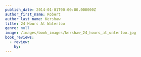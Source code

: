 ```yaml
---
publish_date: 2014-01-01T00:00:00.000000Z
author_first_name: Robert
author_last_name: Kershaw
title: 24 Hours At Waterloo
genre: null
image: /images/book_images/kershaw_24_hours_at_waterloo.jpg
book_reviews:
  - review: 
    by: 
---
```

